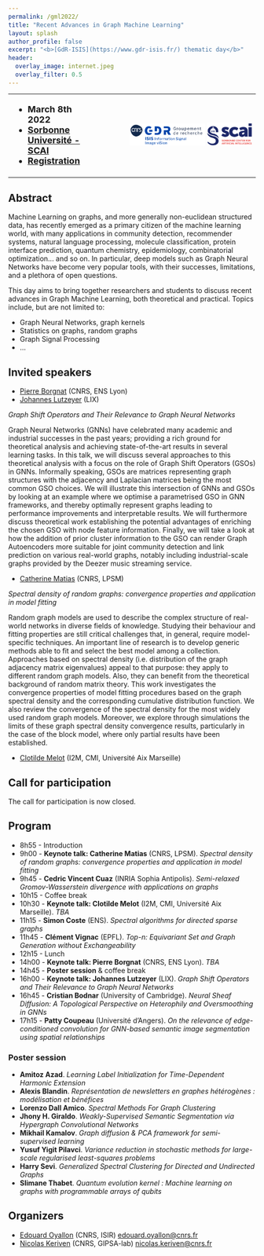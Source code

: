 ```yaml
---
permalink: /gml2022/
title: "Recent Advances in Graph Machine Learning"
layout: splash
author_profile: false
excerpt: "<b>[GdR-ISIS](https://www.gdr-isis.fr/) thematic day</b>"
header:
  overlay_image: internet.jpeg
  overlay_filter: 0.5
---
```


<style>
table, th, td {
  border: 0px;
}
</style>

<table style='table-layout:fixed;'>
  <tbody>
    <tr>
      <td align="left" style="font-size:18px;font-weight:bold">
        <ul>
          <li>March 8th 2022</li>
          <li><a href="https://scai.sorbonne-universite.fr/">Sorbonne Université - SCAI</a></li>
          <li><a href="https://www.gdr-isis.fr/index.php/reunion/467/">Registration</a></li>
        </ul>
      </td>
      <td align="right">
	<a href="https://www.gdr-isis.fr/index.php/reunion/467/">
	<img src="/images/logo_isis.png" alt="drawing" width="50%"/></a>
	<a href="https://scai.sorbonne-universite.fr/">
	<img src="/images/scai_logo.png" alt="drawing" width="30%"/></a>
	</td>
    </tr>
  </tbody>
</table>


## Abstract

Machine Learning on graphs, and more generally non-euclidean structured data, has recently emerged as a primary citizen of the machine learning world, with many applications in community detection, recommender systems, natural language processing, molecule classification, protein interface prediction, quantum chemistry, epidemiology, combinatorial optimization... and so on. In particular, deep models such as Graph Neural Networks have become very popular tools, with their successes, limitations, and a plethora of open questions.

This day aims to bring together researchers and students to discuss recent advances in Graph Machine Learning, both theoretical and practical. Topics include, but are not limited to:

- Graph Neural Networks, graph kernels
- Statistics on graphs, random graphs
- Graph Signal Processing
- ...

## Invited speakers

- [Pierre Borgnat](http://perso.ens-lyon.fr/pierre.borgnat/) (CNRS, ENS Lyon)
- [Johannes Lutzeyer](http://www.lix.polytechnique.fr/Labo/Johannes.LUTZEYER/) (LIX)

*Graph Shift Operators and Their Relevance to Graph Neural Networks*

Graph Neural Networks (GNNs) have celebrated many academic and industrial successes in the past years; providing a rich ground for theoretical analysis and achieving state-of-the-art results in several learning tasks. In this talk, we will discuss several approaches to this theoretical analysis with a focus on the role of Graph Shift Operators (GSOs) in GNNs. Informally speaking, GSOs are matrices representing graph structures with the adjacency and Laplacian matrices being the most common GSO choices. We will illustrate this intersection of GNNs and GSOs by looking at an example where we optimise a parametrised GSO in GNN frameworks, and thereby optimally represent graphs leading to performance improvements and interpretable results. We will furthermore discuss theoretical work establishing the potential advantages of enriching the chosen GSO with node feature information. Finally, we will take a look at how the addition of prior cluster information to the GSO can render Graph Autoencoders more suitable for joint community detection and link prediction on various real-world graphs, notably including industrial-scale graphs provided by the Deezer music streaming service. 

- [Catherine Matias](http://cmatias.perso.math.cnrs.fr/) (CNRS, LPSM)

*Spectral density of random graphs: convergence properties and application in model fitting*

Random graph models are used to describe the complex structure of real-world networks in diverse fields of knowledge. Studying their behaviour and fitting properties are still critical challenges that, in general, require model-specific techniques. An important line of research is to develop generic methods able to fit and select the best model among a collection. Approaches based on spectral density (i.e. distribution of the graph adjacency matrix eigenvalues) appeal to that purpose: they apply to different random graph models. Also, they can benefit from the theoretical background of random matrix theory. This work investigates the convergence properties of model fitting procedures based on the graph spectral density and the corresponding cumulative distribution function. We also review the convergence of the spectral density for the most widely used random graph models. Moreover, we explore through simulations the limits of these graph spectral density convergence results, particularly in the case of the block model, where only partial results have been established. 

- [Clotilde Melot](http://www.i2m.univ-amu.fr/perso/clothilde.melot/) (I2M, CMI, Université Aix Marseille)

## Call for participation

The call for participation is now closed.

## Program

- 8h55 - Introduction
- 9h00 - **Keynote talk: Catherine Matias** (CNRS, LPSM). *Spectral density of random graphs: convergence properties and application in model fitting*
- 9h45 - **Cedric Vincent Cuaz** (INRIA Sophia Antipolis). *Semi-relaxed Gromov-Wasserstein divergence with applications on graphs*
- 10h15 - Coffee break
- 10h30 - **Keynote talk: Clotilde Melot** (I2M, CMI, Université Aix Marseille). *TBA*
- 11h15 - **Simon Coste** (ENS). *Spectral algorithms for directed sparse graphs*
- 11h45 - **Clément Vignac** (EPFL). *Top-n: Equivariant Set and Graph Generation without Exchangeability*
- 12h15 - Lunch
- 14h00 - **Keynote talk: Pierre Borgnat** (CNRS, ENS Lyon). *TBA*
- 14h45 - **Poster session** & coffee break
- 16h00 - **Keynote talk: Johannes Lutzeyer** (LIX). *Graph Shift Operators and Their Relevance to Graph Neural Networks*
- 16h45 - **Cristian Bodnar** (University of Cambridge). *Neural Sheaf Diffusion: A Topological Perspective on Heterophily and Oversmoothing in GNNs*
- 17h15 - **Patty Coupeau** (Université d’Angers). *On the relevance of edge-conditioned convolution for GNN-based semantic image segmentation using spatial relationships*

### Poster session

- **Amitoz Azad**. *Learning Label Initialization for Time-Dependent Harmonic Extension*
- **Alexis Blandin**. *Représentation de newsletters en graphes hétérogènes : modélisation et bénéfices*
- **Lorenzo Dall Amico**. *Spectral Methods For Graph Clustering*
- **Jhony H. Giraldo**. *Weakly-Supervised Semantic Segmentation via Hypergraph Convolutional Networks*
- **Mikhail Kamalov**. *Graph diffusion & PCA framework for semi-supervised learning*
- **Yusuf Yigit Pilavci**. *Variance reduction in stochastic methods for large-scale regularised least-squares problems*
- **Harry Sevi**. *Generalized Spectral Clustering for Directed and Undirected Graphs*
- **Slimane Thabet**. *Quantum evolution kernel : Machine learning on graphs with programmable arrays of qubits*

## Organizers

- [Edouard Oyallon](https://edouardoyallon.github.io/) (CNRS, ISIR) edouard.oyallon@cnrs.fr
- [Nicolas Keriven](https://nkeriven.github.io/) (CNRS, GIPSA-lab) nicolas.keriven@cnrs.fr






